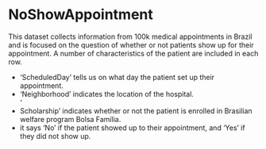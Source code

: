 # NoShowAppointment
This dataset collects information from 100k medical appointments in Brazil and is focused on the question of whether or not patients show up for their appointment. A number of characteristics of the patient are included in each row.
<ul><li>‘ScheduledDay’ tells us on what day the patient set up their appointment.</li>
<li>‘Neighborhood’ indicates the location of the hospital.</li>
‘<li>Scholarship’ indicates whether or not the patient is enrolled in Brasilian welfare program Bolsa Família.</li>
<li>it says ‘No’ if the patient showed up to their appointment, and ‘Yes’ if they did not show up.</li></ul>
